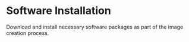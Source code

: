# Software Installation

Download and install necessary software packages as part of the image creation process.
